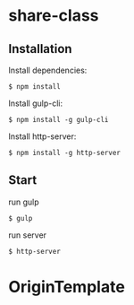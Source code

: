 # share-class

## Installation

Install dependencies:

```
$ npm install
```

Install gulp-cli:

```
$ npm install -g gulp-cli
```

Install http-server:

```
$ npm install -g http-server
```

## Start

run gulp

```
$ gulp
```

run server

```
$ http-server
```
# OriginTemplate
